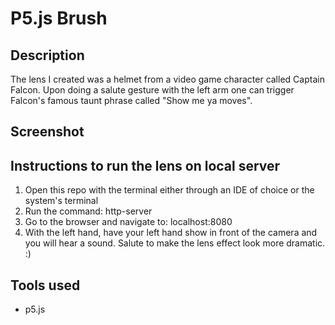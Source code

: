 <!-- # p5-template

Use this template for a brand new p5.js project. 


# Assignment 1: Make a brush

1.  Find an object, texture, or motion that you want to recreate using p5.js Here is [some inspiration](https://lmccart.github.io/p5-workshop/). 
2.  Generate some sort of "mark" every time your mouse location changes (aka make a “brush” you can "draw" with using the mouse). 
3.  Include one element that changes as you move the mouse that is *not* just the location of the mark. This could be scale, color, angle, or more. 
4.  (Optional) Include one element that is different each time you load the sketch (you may want to use randomness!)


## Some helpful questions to think through

#### Q: What ideas do I want to convey with my brush? 

You may want to choose an emotion: surprise, playfulness, confusion, etc. 

#### Q: How can I create layers in p5?

Layers can help create a sense of complexity! To do so, comment out the `background()` function in your `draw()` function. This will prevent the screen from being covered by the background color each frame. 

#### Q: How can I create a gradient of colors? 

You might to check out https://p5js.org/reference/#/p5/lerpColor. Also useful: https://p5js.org/reference/#/p5/map

#### Q: Is my brush a tool for the user to create art, or is the brush a work of art in itself? 
 
🤯

#### Q: Are there any resources I can turn to? 

Check out Dan Schiffman's youtube tutorials [http://learningprocessing.com/videos/3-2# ](here)!


This is adapted from [Camille Utterback's class "Drawing with Code"](http://camilleutterback.com/).
 -->
 
 <!-- # Assignment 2: Make a reverse-engineered Snap Lens

Here are the requirements: 

1. VARIABLES: Activate at least one change in p5.js (display an image,run an animation,change the screen in some way, etc.) based on a poseNet keypoint position (this is an object with a x and y property).
2. EVENTS: Activate at least one change in p5.js based on an event (if you raise your hand, or if you make a certain gesture, etc.). 

## Here are the templates in this repo that you can use!

1. ![Nose Brush using PoseNet](./script_nosebrush.js)
2. ![Body Lens using PoseNet](./script_posenet.js)
3. ![Face Lens using Face API](./script_faceapi.js)
4. ![Face Lens using Face Mesh](./script_facemesh.js)

## Here are templates and resources you can find elsewhere.
1. ![Here are all of ml5 templates for p5!](https://editor.p5js.org/ml5/sketches)
2. ![Here are some more templates from a Interactive and Computation class](http://cmuems.com/2018/60212f/deliverables/5-due-10-12/templates/) -->

# P5.js Brush

## Description

The lens I created was a helmet from a video game character called Captain Falcon. Upon doing a salute gesture with the left arm one can trigger Falcon's famous taunt phrase called "Show me ya moves".

## Screenshot

<!-- ![alt text](./assets/RM_Screenshot.png) -->

## Instructions to run the lens on local server

1. Open this repo with the terminal either through an IDE of choice or the system's terminal 
2. Run the command: http-server
3. Go to the browser and navigate to: localhost:8080
4. With the left hand, have your left hand show in front of the camera and you will hear a sound. Salute to make the lens effect look more dramatic. :)

## Tools used

- p5.js
